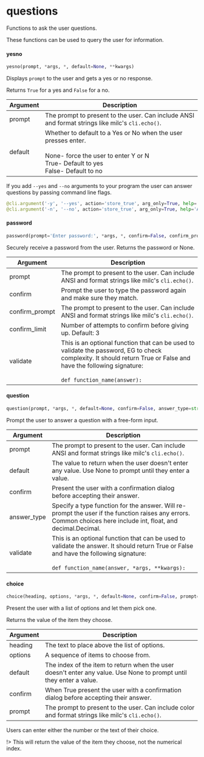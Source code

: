 <a name="questions"></a>
# questions

Functions to ask the user questions.

These functions can be used to query the user for information.

<a name="questions.yesno"></a>
#### yesno

```python
yesno(prompt, *args, *, default=None, **kwargs)
```

Displays `prompt` to the user and gets a yes or no response.

Returns `True` for a yes and `False` for a no.

| Argument | Description |
|----------|-------------|
| prompt | The prompt to present to the user. Can include ANSI and format strings like milc's `cli.echo()`. |
| default | Whether to default to a Yes or No when the user presses enter.<br><br>None- force the user to enter Y or N<br>True- Default to yes<br>False- Default to no |

If you add `--yes` and `--no` arguments to your program the user can answer questions by passing command line flags.

```python
@cli.argument('-y', '--yes', action='store_true', arg_only=True, help='Answer yes to all questions.')
@cli.argument('-n', '--no', action='store_true', arg_only=True, help='Answer no to all questions.')
```

<a name="questions.password"></a>
#### password

```python
password(prompt='Enter password:', *args, *, confirm=False, confirm_prompt='Confirm password:', confirm_limit=3, validate=None, **kwargs)
```

Securely receive a password from the user. Returns the password or None.

| Argument | Description |
|----------|-------------|
| prompt | The prompt to present to the user. Can include ANSI and format strings like milc's `cli.echo()`. |
| confirm | Prompt the user to type the password again and make sure they match. |
| confirm_prompt | The prompt to present to the user. Can include ANSI and format strings like milc's `cli.echo()`. |
| confirm_limit | Number of attempts to confirm before giving up. Default: 3 |
| validate | This is an optional function that can be used to validate the password, EG to check complexity. It should return True or False and have the following signature:<br><br>`def function_name(answer):` |

<a name="questions.question"></a>
#### question

```python
question(prompt, *args, *, default=None, confirm=False, answer_type=str, validate=None, **kwargs)
```

Prompt the user to answer a question with a free-form input.

| Argument | Description |
|----------|-------------|
| prompt | The prompt to present to the user. Can include ANSI and format strings like milc's `cli.echo()`. |
| default | The value to return when the user doesn't enter any value. Use None to prompt until they enter a value. |
| confirm | Present the user with a confirmation dialog before accepting their answer. |
| answer_type | Specify a type function for the answer. Will re-prompt the user if the function raises any errors. Common choices here include int, float, and decimal.Decimal. |
| validate | This is an optional function that can be used to validate the answer. It should return True or False and have the following signature:<br><br>`def function_name(answer, *args, **kwargs):` |

<a name="questions.choice"></a>
#### choice

```python
choice(heading, options, *args, *, default=None, confirm=False, prompt='Please enter your choice: ', **kwargs)
```

Present the user with a list of options and let them pick one.

Returns the value of the item they choose.

| Argument | Description |
|----------|-------------|
| heading | The text to place above the list of options. |
| options | A sequence of items to choose from. |
| default | The index of the item to return when the user doesn't enter any value. Use None to prompt until they enter a value. |
| confirm | When True present the user with a confirmation dialog before accepting their answer. |
| prompt | The prompt to present to the user. Can include color and format strings like milc's `cli.echo()`. |

Users can enter either the number or the text of their choice.

!> This will return the value of the item they choose, not the numerical index.

